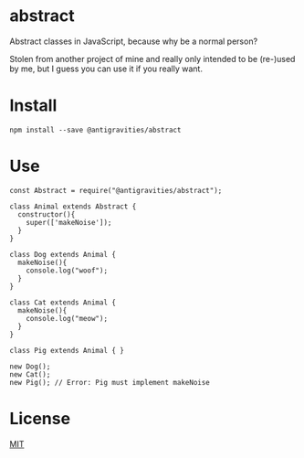# abstract
Abstract classes in JavaScript, because why be a normal person?

Stolen from another project of mine and really only intended to be (re-)used by me, but I guess you can use it if you really want.

# Install
```
npm install --save @antigravities/abstract
```

# Use
```
const Abstract = require("@antigravities/abstract");

class Animal extends Abstract {
  constructor(){
    super(['makeNoise']);
  }
}

class Dog extends Animal {
  makeNoise(){
    console.log("woof");
  }
}

class Cat extends Animal {
  makeNoise(){
    console.log("meow");
  }
}

class Pig extends Animal { }

new Dog();
new Cat();
new Pig(); // Error: Pig must implement makeNoise
```

# License
[MIT](LICENSE)

